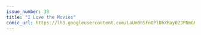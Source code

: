 ```yaml
---
issue_number: 38
title: "I Love the Movies"
comic_url: https://lh3.googleusercontent.com/LaUn0hSFnOPlDhXMay0ZJPNmGHB1YjE_Q_2CR0wM-O2GTj1kLUgUYORmmTfHklDYkrDOS_eEEbTo1wJ6NCgAuqe7-iSAGSgjHbka-tLClnXMhzSkPP9GDuhX8w4XENv7ikiMek_7fg=w1200
---
```

